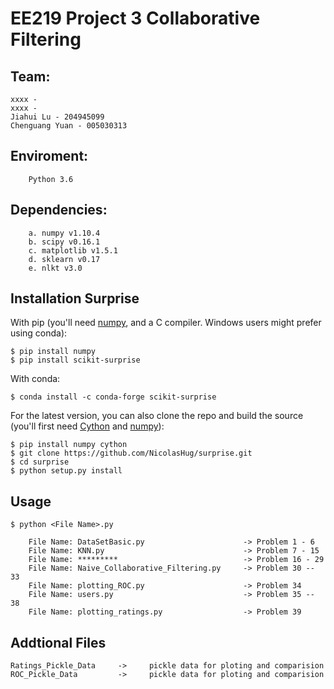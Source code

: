 EE219 Project 3 Collaborative Filtering
========

Team:
------------
	xxxx -
	xxxx - 
	Jiahui Lu - 204945099
	Chenguang Yuan - 005030313


Enviroment:
------------
    	Python 3.6

Dependencies:
------------
		a. numpy v1.10.4
		b. scipy v0.16.1
		c. matplotlib v1.5.1
		d. sklearn v0.17
		e. nlkt v3.0

Installation Surprise
------------

With pip (you'll need [numpy](http://www.numpy.org/), and a C compiler. Windows
users might prefer using conda):

    $ pip install numpy
    $ pip install scikit-surprise

With conda:

    $ conda install -c conda-forge scikit-surprise

For the latest version, you can also clone the repo and build the source
(you'll first need [Cython](http://cython.org/) and
[numpy](http://www.numpy.org/)):

    $ pip install numpy cython
    $ git clone https://github.com/NicolasHug/surprise.git
    $ cd surprise
    $ python setup.py install

Usage
------------
    $ python <File Name>.py    
     
		File Name: DataSetBasic.py 						-> Problem 1 - 6
		File Name: KNN.py     							-> Problem 7 - 15
		File Name: *********				    		-> Problem 16 - 29
		File Name: Naive_Collaborative_Filtering.py    	-> Problem 30 -- 33  
		File Name: plotting_ROC.py           			-> Problem 34 
		File Name: users.py 							-> Problem 35 -- 38
		File Name: plotting_ratings.py 					-> Problem 39
Addtional Files
------------
	Ratings_Pickle_Data		->     pickle data for ploting and comparision
	ROC_Pickle_Data			->     pickle data for ploting and comparision